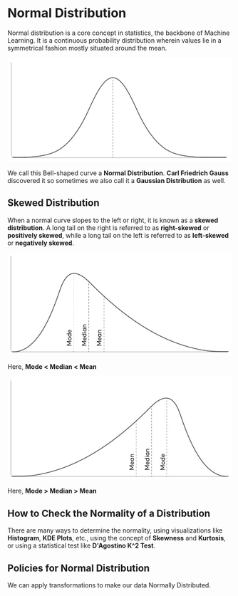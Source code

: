 # Normal Distribution

Normal distribution is a core concept in statistics, the backbone of Machine Learning. It is a continuous probability distribution wherein values lie in a symmetrical fashion mostly situated around the mean.

![normal.jpg](/03-normality-and-transformations/images/normal.jpg)

We call this Bell-shaped curve a **Normal Distribution**. **Carl Friedrich Gauss** discovered it so sometimes we also call it a **Gaussian Distribution** as well.

## Skewed Distribution

When a normal curve slopes to the left or right, it is known as a **skewed distribution**. A long tail on the right is referred to as **right-skewed** or **positively skewed**, while a long tail on the left is referred to as **left-skewed** or **negatively skewed**.

![right.jpg](/03-normality-and-transformations/images/right.jpg)

Here, **Mode < Median < Mean**

![left.jpg](/03-normality-and-transformations/images/left.jpg)

Here, **Mode > Median > Mean**

## How to Check the Normality of a Distribution

There are many ways to determine the normality, using visualizations like **Histogram**, **KDE Plots**, etc., using the concept of **Skewness** and **Kurtosis**, or using a statistical test like **D'Agostino K^2 Test**.

## Policies for Normal Distribution

We can apply transformations to make our data Normally Distributed.